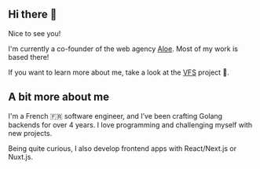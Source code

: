 ## Hi there 👋

Nice to see you!

I'm currently a co-founder of the web agency [Aloe](https://github.com/Aloe-Corporation). Most of my work is based there!

If you want to learn more about me, take a look at the [VFS](https://github.com/FloRichardAloeCorp/vfs) project 👀.

## A bit more about me

I'm a French 🇫🇷 software engineer, and I’ve been crafting Golang backends for over 4 years. I love programming and challenging myself with new projects.

Being quite curious, I also develop frontend apps with React/Next.js or Nuxt.js.
<!--
**FloRichardAloeCorp/FloRichardAloeCorp** is a ✨ _special_ ✨ repository because its `README.md` (this file) appears on your GitHub profile.

Here are some ideas to get you started:

- 🔭 I’m currently working on ...
- 🌱 I’m currently learning ...
- 👯 I’m looking to collaborate on ...
- 🤔 I’m looking for help with ...
- 💬 Ask me about ...
- 📫 How to reach me: ...
- 😄 Pronouns: ...
- ⚡ Fun fact: ...
-->
